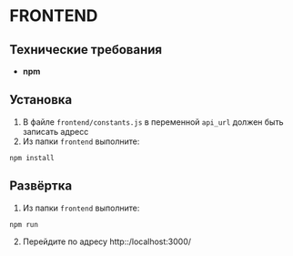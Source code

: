 # FRONTEND

## Технические требования

* **npm**

## Установка

1. В файле `frontend/constants.js` в переменной `api_url` должен быть записать адресс
1. Из папки `frontend` выполните:
  ```
  npm install
  ```
## Развёртка
1. Из папки `frontend` выполните:
  ```
  npm run
  ```
2. Перейдите по адресу http::/localhost:3000/


